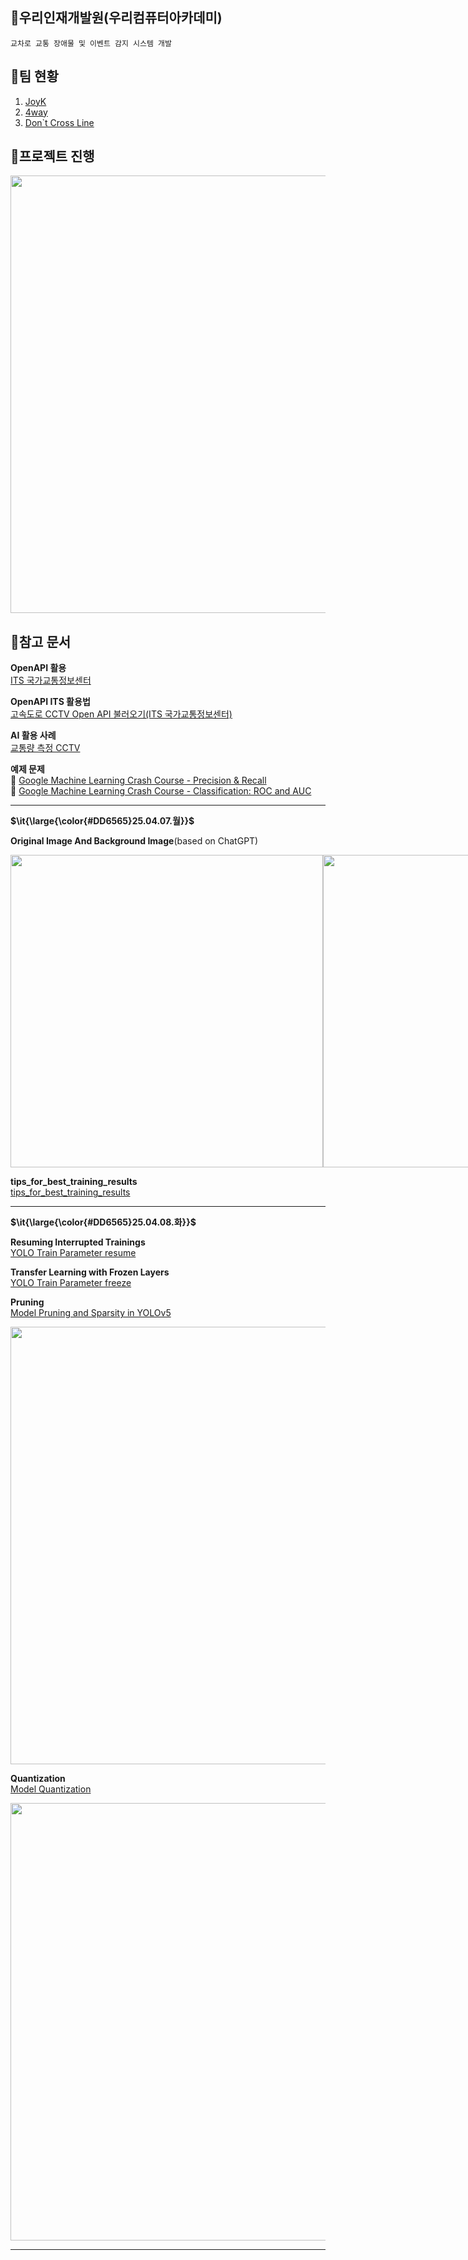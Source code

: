## 🎁우리인재개발원(우리컴퓨터아카데미)
```
교차로 교통 장애물 및 이벤트 감지 시스템 개발
```

## 🎁팀 현황
1. [JoyK](https://github.com/JoYoungKyu/project)<br>
2. [4way](https://github.com/borasarang3/4way/tree/main)<br>
3. [Don`t Cross Line](https://github.com/Hj-1000/AI_Project)<br>

## 🎁프로젝트 진행
<p align="center">
  <img src="https://github.com/user-attachments/assets/a48edc5f-2036-4fba-8f50-e482d6bb4d50" width="700">
</p>


## 🎁참고 문서
**OpenAPI 활용**<br>
[ITS 국가교통정보센터](https://its.go.kr/opendata/opendataList?service=cctv)<br>

**OpenAPI ITS 활용법**<br>
[고속도로 CCTV Open API 불러오기(ITS 국가교통정보센터)](https://s0ysauce.tistory.com/38)<br>

**AI 활용 사례**<br>
[교통량 측정 CCTV](https://www.mk.co.kr/news/politics/10847270)<br>

**예제 문제**<br>
🚩 [Google Machine Learning Crash Course - Precision & Recall](https://developers.google.com/machine-learning/crash-course/classification/accuracy-precision-recall) <br>
🚩 [Google Machine Learning Crash Course - Classification: ROC and AUC](https://developers.google.com/machine-learning/crash-course/classification/roc-and-auc) <br>

- - -
**<p>$\it{\large{\color{#DD6565}25.04.07.월}}$</p>**
**Original Image And Background Image**(based on ChatGPT)<br>
<div style="display: flex; justify-content: space-between;">
  <img src="https://github.com/user-attachments/assets/9a975c01-97eb-46e6-a755-3042c6919213" width="500" height="500" style="object-fit: cover;">
  <img src="https://github.com/user-attachments/assets/1f34235a-210f-45a8-a544-366266fa65a4" width="500" height="500" style="object-fit: cover;">
</div>




**tips_for_best_training_results**<br>
[tips_for_best_training_results](https://docs.ultralytics.com/yolov5/tutorials/tips_for_best_training_results)<br>

- - -
**<p>$\it{\large{\color{#DD6565}25.04.08.화}}$</p>**
**Resuming Interrupted Trainings**<br>
[YOLO Train Parameter resume](https://docs.ultralytics.com/modes/train/#resuming-interrupted-trainings)<br>

**Transfer Learning with Frozen Layers**<br>
[YOLO Train Parameter freeze](https://docs.ultralytics.com/yolov5/tutorials/transfer_learning_with_frozen_layers/)<br>

**Pruning**<br>
[Model Pruning and Sparsity in YOLOv5](https://docs.ultralytics.com/yolov5/tutorials/model_pruning_and_sparsity/)<br>
<p align="left">
  <img src="https://github.com/user-attachments/assets/6257c65e-c700-4e30-83b8-32e9f5e33abd" width="700">
</p>

**Quantization**<br>
[Model Quantization](https://docs.ultralytics.com/guides/model-deployment-practices/#model-quantization)<br>
<p align="left">
  <img src="https://github.com/user-attachments/assets/7703ab83-7ccc-48b2-b7cc-79eea977c767" width="700">
</p>

- - -
